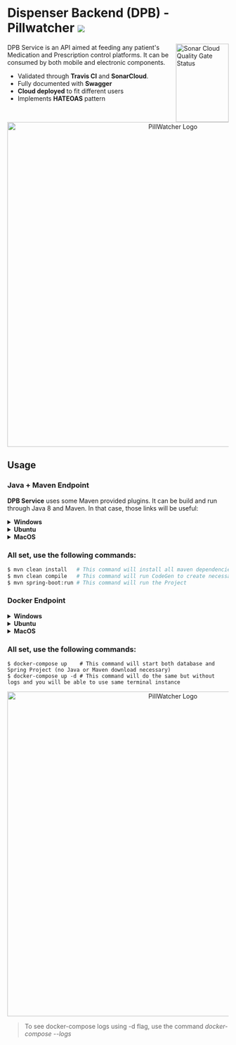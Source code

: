 # Dispenser Backend (DPB) - Pillwatcher ![](https://travis-ci.com/PillWatcher/pillwatcher-dpb-admin-service.svg?branch=master)

<img src="https://sonarcloud.io/api/project_badges/quality_gate?project=PI2-Grupo-3_pillwatcher-dpb-service" align="right"
     alt="Sonar Cloud Quality Gate Status" width="120" height="178">

DPB Service is an API aimed at feeding any patient's Medication and Prescription control platforms. It can be consumed by both mobile and electronic components.

* Validated through **Travis CI** and **SonarCloud**.
* Fully documented with **Swagger**
* **Cloud deployed** to fit different users
* Implements **HATEOAS** pattern

<p align="center">
  <img src="https://github.com/PI2-Grupo-3/pillwatcher-dpb-service/blob/master/images/pillwatcher_logo.jpg" alt="PillWatcher Logo" width="738">
</p>

## Usage

### Java + Maven Endpoint

**DPB Service** uses some Maven provided plugins. It can be build and run through Java 8 and Maven. In that case, those links will be useful:

<details><summary><b>Windows</b></summary>
1. <a href="https://www.java.com/pt_BR/download/help/windows_manual_download.xml">Installing Java on Windows</a>

2. <a href="https://www.baeldung.com/install-maven-on-windows-linux-mac">Install Maven on Windows</a>
</details>

<details><summary><b>Ubuntu</b></summary>
1. <a href="https://www.digitalocean.com/community/tutorials/como-instalar-o-java-com-apt-get-no-ubuntu-16-04-pt">Installing Java on Ubuntu</a>

2. <a href="https://www.baeldung.com/install-maven-on-windows-linux-mac">Installing Maven on Linux</a>
</details>  
  
<details><summary><b>MacOS</b></summary>
1. <a href="https://www.java.com/pt_BR/download/help/mac_install.xml">Installing Java on MacOS</a>

2. <a href="https://www.baeldung.com/install-maven-on-windows-linux-mac">Installing Maven on MacOS</a>
</details>  

### All set, use the following commands:

```sh
$ mvn clean install   # This command will install all maven dependencies
$ mvn clean compile   # This command will run CodeGen to create necessary Interfaces
$ mvn spring-boot:run # This command will run the Project
```

### Docker Endpoint
<details><summary><b>Windows</b></summary>
1. <a href="https://docs.docker.com/docker-for-windows/install/">Installing Docker on Windows</a>
</details>

<details><summary><b>Ubuntu</b></summary>
1. <a href="https://runnable.com/docker/install-docker-on-linux">Installing Docker on Ubuntu</a>
</details>  
  
<details><summary><b>MacOS</b></summary>
1. <a href="https://docs.docker.com/docker-for-mac/install/">Installing Docker on MacOS</a>
</details>  

### All set, use the following commands:

```docker
$ docker-compose up    # This command will start both database and Spring Project (no Java or Maven download necessary)
$ docker-compose up -d # This command will do the same but without logs and you will be able to use same terminal instance
```

<p align="center">
  <img src="https://github.com/PI2-Grupo-3/pillwatcher-dpb-service/blob/master/images/pillwatcher_docker.gif" alt="PillWatcher Logo" width="738">
</p>

> To see docker-compose logs using -d flag, use the command _docker-compose --logs_
